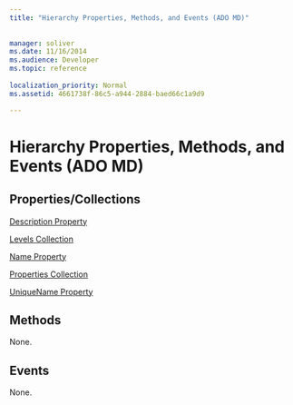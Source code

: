 ```yaml
---
title: "Hierarchy Properties, Methods, and Events (ADO MD)"
 
 
manager: soliver
ms.date: 11/16/2014
ms.audience: Developer
ms.topic: reference
  
localization_priority: Normal
ms.assetid: 4661738f-86c5-a944-2884-baed66c1a9d9

---
```


# Hierarchy Properties, Methods, and Events (ADO MD)

## Properties/Collections

[Description Property](description-property-ado-md.md)
  
[Levels Collection](levels-collection-ado-md.md)
  
[Name Property](name-property-ado-md.md)
  
[Properties Collection](properties-collection-ado.md)
  
[UniqueName Property](uniquename-property-ado-md.md)
  
## Methods

None.
  
## Events

None.
  

